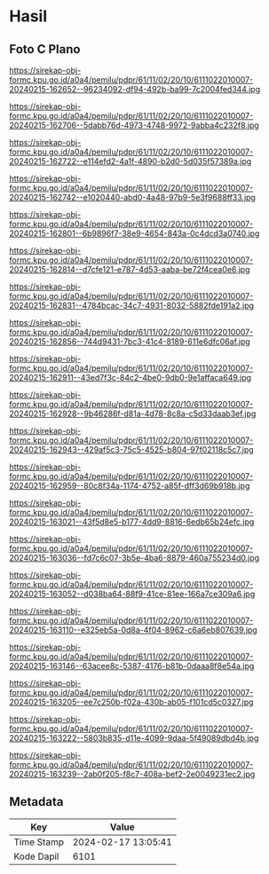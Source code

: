 # Hasil

## Foto C Plano

https://sirekap-obj-formc.kpu.go.id/a0a4/pemilu/pdpr/61/11/02/20/10/6111022010007-20240215-162652--96234092-df94-492b-ba99-7c2004fed344.jpg

https://sirekap-obj-formc.kpu.go.id/a0a4/pemilu/pdpr/61/11/02/20/10/6111022010007-20240215-162706--5dabb76d-4973-4748-9972-9abba4c232f8.jpg

https://sirekap-obj-formc.kpu.go.id/a0a4/pemilu/pdpr/61/11/02/20/10/6111022010007-20240215-162722--e114efd2-4a1f-4890-b2d0-5d035f57389a.jpg

https://sirekap-obj-formc.kpu.go.id/a0a4/pemilu/pdpr/61/11/02/20/10/6111022010007-20240215-162742--e1020440-abd0-4a48-97b9-5e3f9688ff33.jpg

https://sirekap-obj-formc.kpu.go.id/a0a4/pemilu/pdpr/61/11/02/20/10/6111022010007-20240215-162801--6b9896f7-38e9-4654-843a-0c4dcd3a0740.jpg

https://sirekap-obj-formc.kpu.go.id/a0a4/pemilu/pdpr/61/11/02/20/10/6111022010007-20240215-162814--d7cfe121-e787-4d53-aaba-be72f4cea0e6.jpg

https://sirekap-obj-formc.kpu.go.id/a0a4/pemilu/pdpr/61/11/02/20/10/6111022010007-20240215-162831--4784bcac-34c7-4931-8032-5882fde191a2.jpg

https://sirekap-obj-formc.kpu.go.id/a0a4/pemilu/pdpr/61/11/02/20/10/6111022010007-20240215-162856--744d9431-7bc3-41c4-8189-611e6dfc06af.jpg

https://sirekap-obj-formc.kpu.go.id/a0a4/pemilu/pdpr/61/11/02/20/10/6111022010007-20240215-162911--43ed7f3c-84c2-4be0-9db0-9e1affaca649.jpg

https://sirekap-obj-formc.kpu.go.id/a0a4/pemilu/pdpr/61/11/02/20/10/6111022010007-20240215-162928--9b46286f-d81a-4d78-8c8a-c5d33daab3ef.jpg

https://sirekap-obj-formc.kpu.go.id/a0a4/pemilu/pdpr/61/11/02/20/10/6111022010007-20240215-162943--429af5c3-75c5-4525-b804-97f02118c5c7.jpg

https://sirekap-obj-formc.kpu.go.id/a0a4/pemilu/pdpr/61/11/02/20/10/6111022010007-20240215-162959--80c8f34a-1174-4752-a85f-dff3d69b918b.jpg

https://sirekap-obj-formc.kpu.go.id/a0a4/pemilu/pdpr/61/11/02/20/10/6111022010007-20240215-163021--43f5d8e5-b177-4dd9-8816-6edb65b24efc.jpg

https://sirekap-obj-formc.kpu.go.id/a0a4/pemilu/pdpr/61/11/02/20/10/6111022010007-20240215-163036--fd7c6c07-3b5e-4ba6-8879-460a755234d0.jpg

https://sirekap-obj-formc.kpu.go.id/a0a4/pemilu/pdpr/61/11/02/20/10/6111022010007-20240215-163052--d038ba64-88f9-41ce-81ee-166a7ce309a6.jpg

https://sirekap-obj-formc.kpu.go.id/a0a4/pemilu/pdpr/61/11/02/20/10/6111022010007-20240215-163110--e325eb5a-0d8a-4f04-8962-c6a6eb807639.jpg

https://sirekap-obj-formc.kpu.go.id/a0a4/pemilu/pdpr/61/11/02/20/10/6111022010007-20240215-163146--63acee8c-5387-4176-b81b-0daaa8f8e54a.jpg

https://sirekap-obj-formc.kpu.go.id/a0a4/pemilu/pdpr/61/11/02/20/10/6111022010007-20240215-163205--ee7c250b-f02a-430b-ab05-f101cd5c0327.jpg

https://sirekap-obj-formc.kpu.go.id/a0a4/pemilu/pdpr/61/11/02/20/10/6111022010007-20240215-163222--5803b835-d11e-4099-9daa-5f49089dbd4b.jpg

https://sirekap-obj-formc.kpu.go.id/a0a4/pemilu/pdpr/61/11/02/20/10/6111022010007-20240215-163239--2ab0f205-f8c7-408a-bef2-2e0049231ec2.jpg


## Metadata

| Key        | Value               |
| ---------- | ------------------- |
| Time Stamp | 2024-02-17 13:05:41 |
| Kode Dapil | 6101                |



